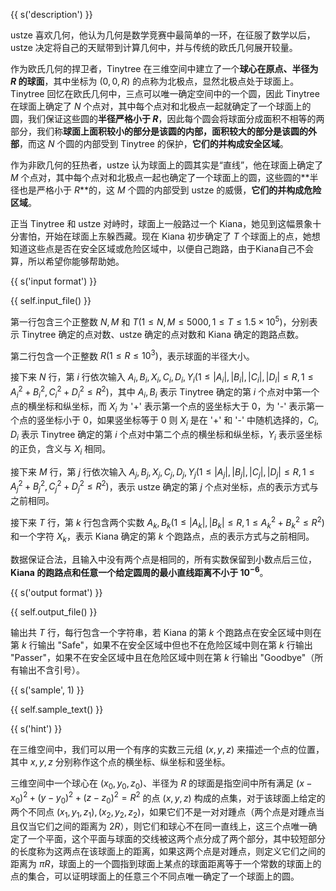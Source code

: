 {{ s('description') }}

ustze 喜欢几何，他认为几何是数学竞赛中最简单的一环，在征服了数学以后，ustze 决定将自己的天赋带到计算几何中，并与传统的欧氏几何展开较量。

作为欧氏几何的捍卫者，Tinytree 在三维空间中建立了一个**球心在原点、半径为 $R$ 的球面**，其中坐标为 $(0,0,R)$ 的点称为北极点，显然北极点处于球面上。Tinytree 回忆在欧氏几何中，三点可以唯一确定空间中的一个圆，因此 Tinytree 在球面上确定了 $N$ 个点对，其中每个点对和北极点一起就确定了一个球面上的圆，我们保证这些圆的**半径严格小于 $R$**，因此每个圆会将球面分成面积不相等的两部分，我们称**球面上面积较小的部分是该圆的内部，面积较大的部分是该圆的外部**，而这 $N$ 个圆的内部受到 Tinytree 的保护，**它们的并构成安全区域**。

作为非欧几何的狂热者，ustze 认为球面上的圆其实是“直线”，他在球面上确定了 $M$ 个点对，其中每个点对和北极点一起也确定了一个球面上的圆，这些圆的**半径也是严格小于 $R$**的，这 $M$ 个圆的内部受到 ustze 的威慑，**它们的并构成危险区域**。

正当 Tinytree 和 ustze 对峙时，球面上一般路过一个 Kiana，她见到这幅景象十分害怕，开始在球面上东躲西藏。现在 Kiana 初步确定了 $T$ 个球面上的点，她想知道这些点是否在安全区域或危险区域中，以便自己跑路，由于Kiana自己不会算，所以希望你能够帮助她。

{{ s('input format') }}

{{ self.input_file() }}

第一行包含三个正整数 $N,M$ 和 $T(1\leq N,M\leq 5000,1\leq T\leq 1.5\times 10^5)$，分别表示 Tinytree 确定的点对数、ustze 确定的点对数和 Kiana 确定的跑路点数。

第二行包含一个正整数 $R(1\leq R\leq 10^3)$，表示球面的半径大小。

接下来 $N$ 行，第 $i$ 行依次输入 $A_i,B_i,X_i,C_i,D_i,Y_i(1\leq|A_i|,|B_i|,|C_i|,|D_i|\leq R,1\leq A_i^2+B_i^2,C_i^2+D_i^2\leq R^2)$，其中 $A_i,B_i$ 表示 Tinytree 确定的第 $i$ 个点对中第一个点的横坐标和纵坐标，而 $X_i$ 为 '+' 表示第一个点的竖坐标大于 $0$，为 '-' 表示第一个点的竖坐标小于 $0$，如果竖坐标等于 $0$ 则 $X_i$ 是在 '+' 和 '-' 中随机选择的，$C_i,D_i$ 表示 Tinytree 确定的第 $i$ 个点对中第二个点的横坐标和纵坐标，$Y_i$ 表示竖坐标的正负，含义与 $X_i$ 相同。

接下来 $M$ 行，第 $j$ 行依次输入 $A_j,B_j,X_j,C_j,D_j,Y_j(1\leq|A_j|,|B_j|,|C_j|,|D_j|\leq R,1\leq A_j^2+B_j^2,C_j^2+D_j^2\leq R^2)$，表示 ustze 确定的第 $j$ 个点对坐标，点的表示方式与之前相同。

接下来 $T$ 行，第 $k$ 行包含两个实数 $A_k,B_k(1\leq|A_k|,|B_k|\leq R,1\leq A_k^2+B_k^2\leq R^2)$ 和一个字符 $X_k$，表示 Kiana 确定的第 $k$ 个跑路点，点的表示方式与之前相同。

数据保证合法，且输入中没有两个点是相同的，所有实数保留到小数点后三位，**Kiana 的跑路点和任意一个给定圆周的最小直线距离不小于 $10^{-6}$**。

{{ s('output format') }}

{{ self.output_file() }}

输出共 $T$ 行，每行包含一个字符串，若 Kiana 的第 $k$ 个跑路点在安全区域中则在第 $k$ 行输出 "Safe"，如果不在安全区域中但也不在危险区域中则在第 $k$ 行输出 "Passer"，如果不在安全区域中且在危险区域中则在第 $k$ 行输出 "Goodbye"（所有输出不含引号）。

{{ s('sample', 1) }}

{{ self.sample_text() }}

{{ s('hint') }}

在三维空间中，我们可以用一个有序的实数三元组 $(x,y,z)$ 来描述一个点的位置，其中 $x,y,z$ 分别称作这个点的横坐标、纵坐标和竖坐标。

三维空间中一个球心在 $(x_0,y_0,z_0)$、半径为 $R$ 的球面是指空间中所有满足 $(x-x_0)^2+(y-y_0)^2+(z-z_0)^2=R^2$ 的点 $(x,y,z)$ 构成的点集，对于该球面上给定的两个不同点 $(x_1,y_1,z_1),(x_2,y_2,z_2)$，如果它们不是一对对踵点（两个点是对踵点当且仅当它们之间的距离为 $2R$），则它们和球心不在同一直线上，这三个点唯一确定了一个平面，这个平面与球面的交线被这两个点分成了两个部分，其中较短部分的长度称为这两点在该球面上的距离，如果这两个点是对踵点，则定义它们之间的距离为 $\pi R$，球面上的一个圆指到球面上某点的球面距离等于一个常数的球面上的点的集合，可以证明球面上的任意三个不同点唯一确定了一个球面上的圆。
